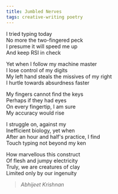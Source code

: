 ```yaml
---
title: Jumbled Nerves  
tags: creative-writing poetry  
---
```


I tried typing today  
No more the two-fingered peck  
I presume it will speed me up  
And keep RSI in check  

Yet when I follow my machine master  
I lose control of my digits  
My left hand steals the missives of my right  
I hurtle towards absurdness faster  

My fingers cannot find the keys  
Perhaps if they had eyes  
On every fingertip, I am sure  
My accuracy would rise  

I struggle on, against my  
Inefficient biology, yet when  
After an hour and half's practice, I find  
Touch typing not beyond my ken  

How marvellous this construct  
Of flesh and jumpy electricity  
Truly, we are creatures of clay  
Limited only by our ingenuity  

> <cite>Abhijeet Krishnan</cite>
